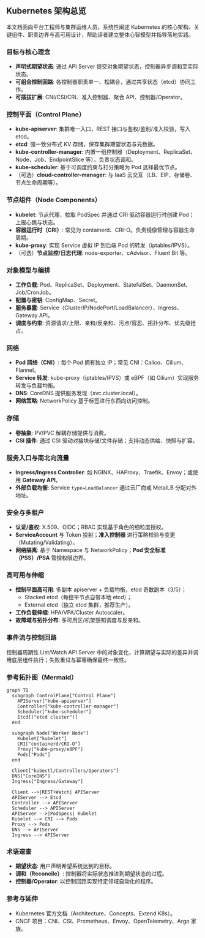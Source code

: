## Kubernetes 架构总览

本文档面向平台工程师与集群运维人员，系统性阐述 Kubernetes 的核心架构、关键组件、职责边界与高可用设计，帮助读者建立整体心智模型并指导落地实践。

### 目标与核心理念

- **声明式期望状态**: 通过 API Server 提交对象期望状态，控制器异步调和至实际状态。
- **可组合控制回路**: 各控制器职责单一、松耦合，通过共享状态（etcd）协同工作。
- **可插拔扩展**: CNI/CSI/CRI、准入控制器、聚合 API、控制器/Operator。

### 控制平面（Control Plane）

- **kube-apiserver**: 集群唯一入口，REST 接口与鉴权/鉴别/准入校验，写入 etcd。
- **etcd**: 强一致分布式 KV 存储，保存集群期望状态与元数据。
- **kube-controller-manager**: 内置一组控制器（Deployment、ReplicaSet、Node、Job、EndpointSlice 等），负责状态调和。
- **kube-scheduler**: 基于可调度约束与打分策略为 Pod 选择最优节点。
- （可选）**cloud-controller-manager**: 与 IaaS 云交互（LB、EIP、存储卷、节点生命周期等）。

### 节点组件（Node Components）

- **kubelet**: 节点代理，拉取 PodSpec 并通过 CRI 驱动容器运行时创建 Pod；上报心跳与状态。
- **容器运行时（CRI）**: 常见为 containerd、CRI-O。负责镜像管理与容器生命周期。
- **kube-proxy**: 实现 Service 虚拟 IP 到后端 Pod 的转发（iptables/IPVS）。
- （可选）**节点监控/日志代理**: node-exporter、cAdvisor、Fluent Bit 等。

### 对象模型与编排

- **工作负载**: Pod、ReplicaSet、Deployment、StatefulSet、DaemonSet、Job/CronJob。
- **配置与密钥**: ConfigMap、Secret。
- **服务暴露**: Service（ClusterIP/NodePort/LoadBalancer）、Ingress、Gateway API。
- **调度与约束**: 资源请求/上限、亲和/反亲和、污点/容忍、拓扑分布、优先级抢占。

### 网络

- **Pod 网络（CNI）**: 每个 Pod 拥有独立 IP；常见 CNI：Calico、Cilium、Flannel。
- **Service 转发**: kube-proxy（iptables/IPVS）或 eBPF（如 Cilium）实现服务转发与负载均衡。
- **DNS**: CoreDNS 提供服务发现（svc.cluster.local）。
- **网络策略**: NetworkPolicy 基于标签进行东西向访问控制。

### 存储

- **卷抽象**: PV/PVC 解耦存储提供与消费。
- **CSI 插件**: 通过 CSI 驱动对接块存储/文件存储；支持动态供给、快照与扩容。

### 服务入口与南北向流量

- **Ingress/Ingress Controller**: 如 NGINX、HAProxy、Traefik、Envoy；或使用 **Gateway API**。
- **外部负载均衡**: Service `type=LoadBalancer` 通过云厂商或 MetalLB 分配对外地址。

### 安全与多租户

- **认证/鉴权**: X.509、OIDC；RBAC 实现基于角色的细粒度授权。
- **ServiceAccount** 与 Token 投射；**准入控制器** 进行策略校验与变更（Mutating/Validating）。
- **网络隔离**: 基于 Namespace 与 NetworkPolicy；**Pod 安全标准（PSS）/PSA** 管控权限边界。

### 高可用与伸缩

- **控制平面高可用**: 多副本 apiserver + 负载均衡，etcd 奇数副本（3/5）；
  - Stacked etcd（每控平节点自带本地 etcd）；
  - External etcd（独立 etcd 集群，推荐生产）。
- **工作负载伸缩**: HPA/VPA/Cluster Autoscaler。
- **故障域与拓扑分布**: 多可用区/机架感知调度与反亲和。

### 事件流与控制回路

控制器周期性 List/Watch API Server 中的对象变化，计算期望与实际的差异并调用底层组件执行；失败重试与幂等确保最终一致性。

### 参考拓扑图（Mermaid）

```mermaid
graph TD
  subgraph ControlPlane["Control Plane"]
    APIServer["kube-apiserver"]
    Controller["kube-controller-manager"]
    Scheduler["kube-scheduler"]
    Etcd[("etcd cluster")]
  end

  subgraph Node["Worker Node"]
    Kubelet["kubelet"]
    CRI["containerd/CRI-O"]
    Proxy["kube-proxy/eBPF"]
    Pods["Pods"]
  end

  Client["kubectl/Controllers/Operators"]
  DNS["CoreDNS"]
  Ingress["Ingress/Gateway"]

  Client -->|REST+Watch| APIServer
  APIServer --> Etcd
  Controller --> APIServer
  Scheduler --> APIServer
  APIServer -->|PodSpecs| Kubelet
  Kubelet --> CRI --> Pods
  Proxy --> Pods
  DNS --> APIServer
  Ingress --> APIServer
```

### 术语速查

- **期望状态**: 用户声明希望系统达到的目标。
- **调和（Reconcile）**: 控制器将实际状态推进到期望状态的过程。
- **控制器/Operator**: 以控制回路实现特定领域自动化的程序。

### 参考与延伸

- Kubernetes 官方文档（Architecture、Concepts、Extend K8s）。
- CNCF 项目：CNI、CSI、Prometheus、Envoy、OpenTelemetry、Argo 家族。


